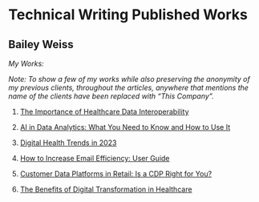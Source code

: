 # Technical Writing Published Works

## Bailey Weiss

*My Works:*

*Note: To show a few of my works while also preserving the anonymity of my previous clients, throughout the articles, anywhere that mentions the name of the clients have been replaced with “This Company”.*


1. [The Importance of Healthcare Data Interoperability](source/Healthcare_Cloud_Adaptation.pdf)

2. [AI in Data Analytics: What You Need to Know and How to Use It](source/AI_Article.pdf)

3. [Digital Health Trends in 2023](source/Digital_Health_Trends.pdf)

4. [How to Increase Email Efficiency: User Guide](source/Email_Efficiency.pdf)

5. [Customer Data Platforms in Retail: Is a CDP Right for You?](source/CDP_Article.pdf)

6. [The Benefits of Digital Transformation in Healthcare](source/Digital_Transformation.pdf)
